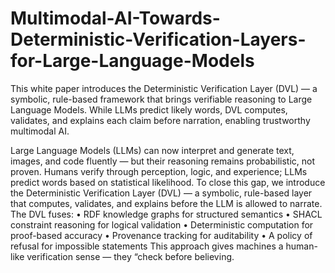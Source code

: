 # Multimodal-AI-Towards-Deterministic-Verification-Layers-for-Large-Language-Models
This white paper introduces the Deterministic Verification Layer (DVL) — a symbolic, rule-based framework that brings verifiable reasoning to Large Language Models. While LLMs predict likely words, DVL computes, validates, and explains each claim before narration, enabling trustworthy multimodal AI.

Large Language Models (LLMs) can now interpret and generate text, images, and code fluently — but their reasoning remains probabilistic, not proven.
Humans verify through perception, logic, and experience; LLMs predict words based on statistical likelihood.
To close this gap, we introduce the Deterministic Verification Layer (DVL) — a symbolic, rule-based layer that computes, validates, and explains before the LLM is allowed to narrate.
The DVL fuses:
•	RDF knowledge graphs for structured semantics
•	SHACL constraint reasoning for logical validation
•	Deterministic computation for proof-based accuracy
•	Provenance tracking for auditability
•	A policy of refusal for impossible statements
This approach gives machines a human-like verification sense — they “check before believing.


